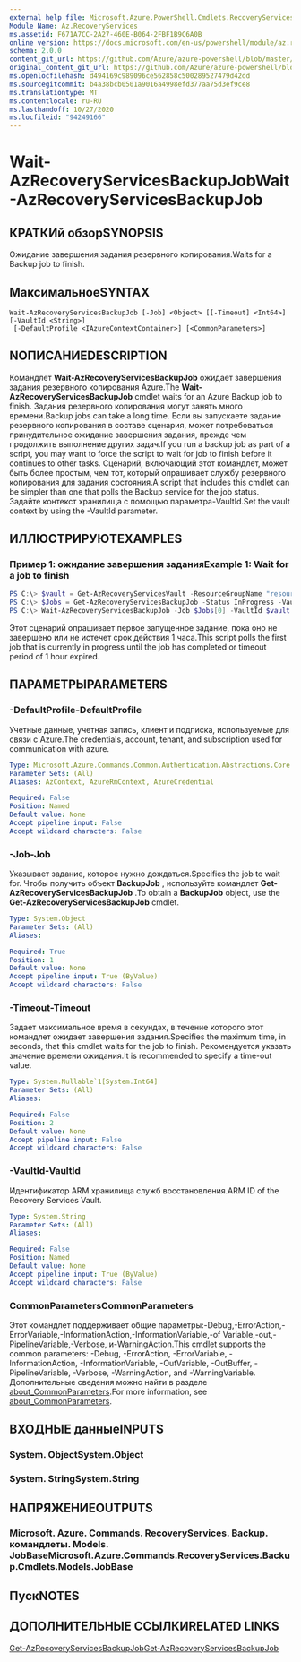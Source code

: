 ```yaml
---
external help file: Microsoft.Azure.PowerShell.Cmdlets.RecoveryServices.Backup.dll-Help.xml
Module Name: Az.RecoveryServices
ms.assetid: F671A7CC-2A27-460E-B064-2FBF1B9C6A0B
online version: https://docs.microsoft.com/en-us/powershell/module/az.recoveryservices/wait-azrecoveryservicesbackupjob
schema: 2.0.0
content_git_url: https://github.com/Azure/azure-powershell/blob/master/src/RecoveryServices/RecoveryServices/help/Wait-AzRecoveryServicesBackupJob.md
original_content_git_url: https://github.com/Azure/azure-powershell/blob/master/src/RecoveryServices/RecoveryServices/help/Wait-AzRecoveryServicesBackupJob.md
ms.openlocfilehash: d494169c989096ce562858c500289527479d42dd
ms.sourcegitcommit: b4a38bcb0501a9016a4998efd377aa75d3ef9ce8
ms.translationtype: MT
ms.contentlocale: ru-RU
ms.lasthandoff: 10/27/2020
ms.locfileid: "94249166"
---
```

# <span data-ttu-id="55fe3-101">Wait-AzRecoveryServicesBackupJob</span><span class="sxs-lookup"><span data-stu-id="55fe3-101">Wait-AzRecoveryServicesBackupJob</span></span>

## <span data-ttu-id="55fe3-102">КРАТКИй обзор</span><span class="sxs-lookup"><span data-stu-id="55fe3-102">SYNOPSIS</span></span>

<span data-ttu-id="55fe3-103">Ожидание завершения задания резервного копирования.</span><span class="sxs-lookup"><span data-stu-id="55fe3-103">Waits for a Backup job to finish.</span></span>

## <span data-ttu-id="55fe3-104">Максимальное</span><span class="sxs-lookup"><span data-stu-id="55fe3-104">SYNTAX</span></span>

```
Wait-AzRecoveryServicesBackupJob [-Job] <Object> [[-Timeout] <Int64>] [-VaultId <String>]
 [-DefaultProfile <IAzureContextContainer>] [<CommonParameters>]
```

## <span data-ttu-id="55fe3-105">NОПИСАНИЕ</span><span class="sxs-lookup"><span data-stu-id="55fe3-105">DESCRIPTION</span></span>

<span data-ttu-id="55fe3-106">Командлет **Wait-AzRecoveryServicesBackupJob** ожидает завершения задания резервного копирования Azure.</span><span class="sxs-lookup"><span data-stu-id="55fe3-106">The **Wait-AzRecoveryServicesBackupJob** cmdlet waits for an Azure Backup job to finish.</span></span>
<span data-ttu-id="55fe3-107">Задания резервного копирования могут занять много времени.</span><span class="sxs-lookup"><span data-stu-id="55fe3-107">Backup jobs can take a long time.</span></span>
<span data-ttu-id="55fe3-108">Если вы запускаете задание резервного копирования в составе сценария, может потребоваться принудительное ожидание завершения задания, прежде чем продолжить выполнение других задач.</span><span class="sxs-lookup"><span data-stu-id="55fe3-108">If you run a backup job as part of a script, you may want to force the script to wait for job to finish before it continues to other tasks.</span></span>
<span data-ttu-id="55fe3-109">Сценарий, включающий этот командлет, может быть более простым, чем тот, который опрашивает службу резервного копирования для задания состояния.</span><span class="sxs-lookup"><span data-stu-id="55fe3-109">A script that includes this cmdlet can be simpler than one that polls the Backup service for the job status.</span></span>
<span data-ttu-id="55fe3-110">Задайте контекст хранилища с помощью параметра-VaultId.</span><span class="sxs-lookup"><span data-stu-id="55fe3-110">Set the vault context by using the -VaultId parameter.</span></span>

## <span data-ttu-id="55fe3-111">ИЛЛЮСТРИРУЮТ</span><span class="sxs-lookup"><span data-stu-id="55fe3-111">EXAMPLES</span></span>

### <span data-ttu-id="55fe3-112">Пример 1: ожидание завершения задания</span><span class="sxs-lookup"><span data-stu-id="55fe3-112">Example 1: Wait for a job to finish</span></span>

```powershell
PS C:\> $vault = Get-AzRecoveryServicesVault -ResourceGroupName "resourceGroup" -Name "vaultName"
PS C:\> $Jobs = Get-AzRecoveryServicesBackupJob -Status InProgress -VaultId $vault.ID
PS C:\> Wait-AzRecoveryServicesBackupJob -Job $Jobs[0] -VaultId $vault.ID -Timeout 3600
```

<span data-ttu-id="55fe3-113">Этот сценарий опрашивает первое запущенное задание, пока оно не завершено или не истечет срок действия 1 часа.</span><span class="sxs-lookup"><span data-stu-id="55fe3-113">This script polls the first job that is currently in progress until the job has completed or timeout period of 1 hour expired.</span></span>

## <span data-ttu-id="55fe3-114">ПАРАМЕТРЫ</span><span class="sxs-lookup"><span data-stu-id="55fe3-114">PARAMETERS</span></span>

### <span data-ttu-id="55fe3-115">-DefaultProfile</span><span class="sxs-lookup"><span data-stu-id="55fe3-115">-DefaultProfile</span></span>

<span data-ttu-id="55fe3-116">Учетные данные, учетная запись, клиент и подписка, используемые для связи с Azure.</span><span class="sxs-lookup"><span data-stu-id="55fe3-116">The credentials, account, tenant, and subscription used for communication with azure.</span></span>

```yaml
Type: Microsoft.Azure.Commands.Common.Authentication.Abstractions.Core.IAzureContextContainer
Parameter Sets: (All)
Aliases: AzContext, AzureRmContext, AzureCredential

Required: False
Position: Named
Default value: None
Accept pipeline input: False
Accept wildcard characters: False
```

### <span data-ttu-id="55fe3-117">-Job</span><span class="sxs-lookup"><span data-stu-id="55fe3-117">-Job</span></span>

<span data-ttu-id="55fe3-118">Указывает задание, которое нужно дождаться.</span><span class="sxs-lookup"><span data-stu-id="55fe3-118">Specifies the job to wait for.</span></span>
<span data-ttu-id="55fe3-119">Чтобы получить объект **BackupJob** , используйте командлет **Get-AzRecoveryServicesBackupJob** .</span><span class="sxs-lookup"><span data-stu-id="55fe3-119">To obtain a **BackupJob** object, use the **Get-AzRecoveryServicesBackupJob** cmdlet.</span></span>

```yaml
Type: System.Object
Parameter Sets: (All)
Aliases:

Required: True
Position: 1
Default value: None
Accept pipeline input: True (ByValue)
Accept wildcard characters: False
```

### <span data-ttu-id="55fe3-120">-Timeout</span><span class="sxs-lookup"><span data-stu-id="55fe3-120">-Timeout</span></span>

<span data-ttu-id="55fe3-121">Задает максимальное время в секундах, в течение которого этот командлет ожидает завершения задания.</span><span class="sxs-lookup"><span data-stu-id="55fe3-121">Specifies the maximum time, in seconds, that this cmdlet waits for the job to finish.</span></span>
<span data-ttu-id="55fe3-122">Рекомендуется указать значение времени ожидания.</span><span class="sxs-lookup"><span data-stu-id="55fe3-122">It is recommended to specify a time-out value.</span></span>

```yaml
Type: System.Nullable`1[System.Int64]
Parameter Sets: (All)
Aliases:

Required: False
Position: 2
Default value: None
Accept pipeline input: False
Accept wildcard characters: False
```

### <span data-ttu-id="55fe3-123">-VaultId</span><span class="sxs-lookup"><span data-stu-id="55fe3-123">-VaultId</span></span>

<span data-ttu-id="55fe3-124">Идентификатор ARM хранилища служб восстановления.</span><span class="sxs-lookup"><span data-stu-id="55fe3-124">ARM ID of the Recovery Services Vault.</span></span>

```yaml
Type: System.String
Parameter Sets: (All)
Aliases:

Required: False
Position: Named
Default value: None
Accept pipeline input: True (ByValue)
Accept wildcard characters: False
```

### <span data-ttu-id="55fe3-125">CommonParameters</span><span class="sxs-lookup"><span data-stu-id="55fe3-125">CommonParameters</span></span>
<span data-ttu-id="55fe3-126">Этот командлет поддерживает общие параметры:-Debug,-ErrorAction,-ErrorVariable,-InformationAction,-InformationVariable,-of Variable,-out,-PipelineVariable,-Verbose, и-WarningAction.</span><span class="sxs-lookup"><span data-stu-id="55fe3-126">This cmdlet supports the common parameters: -Debug, -ErrorAction, -ErrorVariable, -InformationAction, -InformationVariable, -OutVariable, -OutBuffer, -PipelineVariable, -Verbose, -WarningAction, and -WarningVariable.</span></span> <span data-ttu-id="55fe3-127">Дополнительные сведения можно найти в разделе [about_CommonParameters](http://go.microsoft.com/fwlink/?LinkID=113216).</span><span class="sxs-lookup"><span data-stu-id="55fe3-127">For more information, see [about_CommonParameters](http://go.microsoft.com/fwlink/?LinkID=113216).</span></span>

## <span data-ttu-id="55fe3-128">ВХОДНЫЕ данные</span><span class="sxs-lookup"><span data-stu-id="55fe3-128">INPUTS</span></span>

### <span data-ttu-id="55fe3-129">System. Object</span><span class="sxs-lookup"><span data-stu-id="55fe3-129">System.Object</span></span>

### <span data-ttu-id="55fe3-130">System. String</span><span class="sxs-lookup"><span data-stu-id="55fe3-130">System.String</span></span>

## <span data-ttu-id="55fe3-131">НАПРЯЖЕНИЕ</span><span class="sxs-lookup"><span data-stu-id="55fe3-131">OUTPUTS</span></span>

### <span data-ttu-id="55fe3-132">Microsoft. Azure. Commands. RecoveryServices. Backup. командлеты. Models. JobBase</span><span class="sxs-lookup"><span data-stu-id="55fe3-132">Microsoft.Azure.Commands.RecoveryServices.Backup.Cmdlets.Models.JobBase</span></span>

## <span data-ttu-id="55fe3-133">Пуск</span><span class="sxs-lookup"><span data-stu-id="55fe3-133">NOTES</span></span>

## <span data-ttu-id="55fe3-134">ДОПОЛНИТЕЛЬНЫЕ ССЫЛКИ</span><span class="sxs-lookup"><span data-stu-id="55fe3-134">RELATED LINKS</span></span>

[<span data-ttu-id="55fe3-135">Get-AzRecoveryServicesBackupJob</span><span class="sxs-lookup"><span data-stu-id="55fe3-135">Get-AzRecoveryServicesBackupJob</span></span>](./Get-AzRecoveryServicesBackupJob.md)
